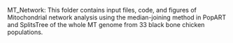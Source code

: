 MT_Network: This folder contains input files, code, and figures of Mitochondrial network analysis using the median-joining method in PopART and SplitsTree of the whole MT genome from 33 black bone chicken populations.
